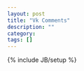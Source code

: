 ```yaml
---
layout: post
title: "Vk Comments"
description: ""
category: 
tags: []
---
```

{% include JB/setup %}

<script src="//vk.com/js/api/openapi.js" type="text/javascript" charset="windows-1251"></script>
<script type="text/javascript">
  VK.init({
    apiId: 4822267,
    onlyWidgets: true
  });

  vk_id = null;

  var callback = function(status) {
    var vk_id = status.session.mid;
    var target = document.getElementById("vk_comments");
    target.innerHTML = "Hello user! Your VKontakte ID is probably <b>"+vk_id+"</b>";
  };
  
  VK.Auth.getLoginStatus(callback);
</script>

<div id="vk_comments"></div>
